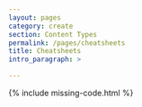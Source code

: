 ```yaml
---
layout: pages
category: create
section: Content Types
permalink: /pages/cheatsheets
title: Cheatsheets
intro_paragraph: >

---
```


{% include missing-code.html %}
